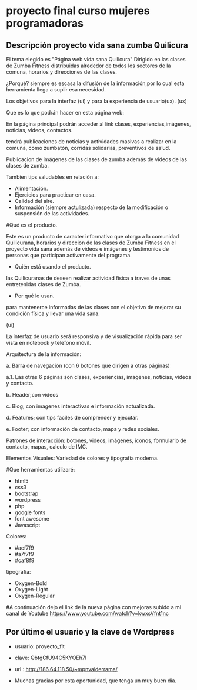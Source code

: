 # proyecto final curso mujeres programadoras 

## Descripción proyecto vida sana zumba Quilicura

El tema elegido es "Página web vida sana Quilicura" Dirigido en las clases de Zumba Fitness distribuidas alrededor de todos los sectores de la comuna, horarios y direcciones de las clases.

¿Porqué? siempre es escasa la difusión de la información,por lo cual esta herramienta llega a suplir esa necesidad.

Los objetivos para la interfaz (ui) y para la experiencia de usuario(ux).
(ux)

Que es lo que podrán hacer en esta página web:

En la página principal podrán acceder al link clases, experiencias,imágenes, noticias, videos, contactos.

tendrá publicaciones de noticias y actividades masivas a realizar en la comuna, como zumbatón, corridas solidarias, preventivos de salud.

Publicacion de imágenes de las clases de zumba además de videos de las clases de zumba.

Tambien tips saludables en relación a:

- Alimentación.
- Ejercicios para practicar en casa.
- Calidad del aire.
- Información (siempre actulizada) respecto de la modificación o suspensión de las actividades.

#Qué es el producto.

Este es un producto de caracter informativo que otorga a la comunidad Quilicurana, horarios y direccion de las clases de Zumba Fitness en el proyecto vida sana además de videos e imágenes y testimonios de personas que participan activamente del programa.

- Quién está usando el producto.

las Quilicuranas de deseen realizar actividad física a traves de unas entretenidas clases de Zumba.

- Por qué lo usan.

para mantenerce informadas de las clases con el objetivo de mejorar su condición física y llevar una vida sana.

(ui)

La interfaz de usuario será responsiva y de visualización rápida para ser vista en notebook y telefono móvil.

Arquitectura de la información:

a. Barra de navegación (con 6 botones que dirigen a otras páginas)

a.1. Las otras 6 páginas son clases, experiencias, imagenes, noticias, videos y contacto. 

b. Header;con videos

c. Blog; con imagenes interactivas e información actualizada.

d. Features; con tips faciles de comprender y ejecutar.

e. Footer; con información de contacto, mapa y redes sociales.

Patrones de interacción: botones, videos, imágenes, iconos, formulario de contacto, mapas, calculo de IMC.

Elementos Visuales: Variedad de colores y tipografía moderna.

#Que herramientas utilizaré:

- html5
- css3
- bootstrap
- wordpress
- php
- google fonts
- font awesome 
- Javascript

Colores:
- #acf7f9
- #a7f7f9
- #caf8f9

tipografía:

- Oxygen-Bold 
- Oxygen-Light
- Oxygen-Regular

#A continuación dejo el link de la nueva página con mejoras subido a mi canal de Youtube
https://www.youtube.com/watch?v=kwxsVfnt1nc

## Por último el usuario y la clave de Wordpress
- usuario: proyecto_fit
- clave: QbtgCfU94C5KYOEh7I
- url : http://186.64.118.50/~mpnvalderrama/

- Muchas gracias por esta oportunidad, que tenga un muy buen día. 

